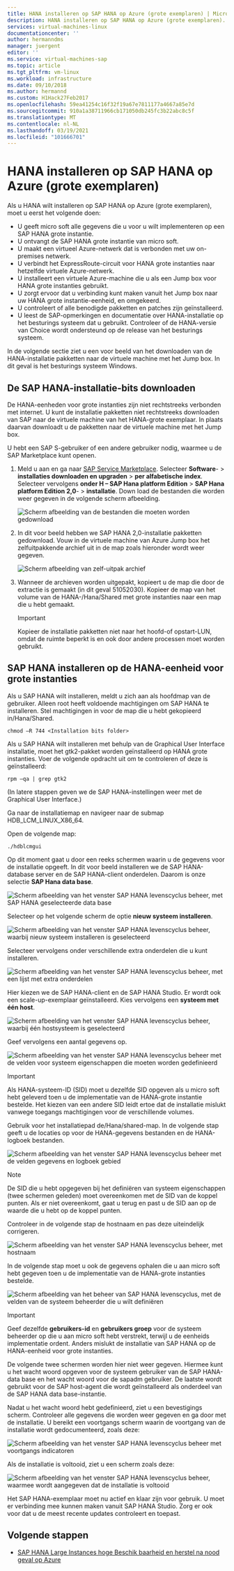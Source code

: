 ```yaml
---
title: HANA installeren op SAP HANA op Azure (grote exemplaren) | Microsoft Docs
description: HANA installeren op SAP HANA op Azure (grote exemplaren).
services: virtual-machines-linux
documentationcenter: ''
author: hermanndms
manager: juergent
editor: ''
ms.service: virtual-machines-sap
ms.topic: article
ms.tgt_pltfrm: vm-linux
ms.workload: infrastructure
ms.date: 09/10/2018
ms.author: hermannd
ms.custom: H1Hack27Feb2017
ms.openlocfilehash: 59ea41254c16f32f19a67e7811177a4667a85e7d
ms.sourcegitcommit: 910a1a38711966cb171050db245fc3b22abc8c5f
ms.translationtype: MT
ms.contentlocale: nl-NL
ms.lasthandoff: 03/19/2021
ms.locfileid: "101666701"
---
```

# <a name="install-hana-on-sap-hana-on-azure-large-instances"></a>HANA installeren op SAP HANA op Azure (grote exemplaren)

Als u HANA wilt installeren op SAP HANA op Azure (grote exemplaren), moet u eerst het volgende doen:
- U geeft micro soft alle gegevens die u voor u wilt implementeren op een SAP HANA grote instantie.
- U ontvangt de SAP HANA grote instantie van micro soft.
- U maakt een virtueel Azure-netwerk dat is verbonden met uw on-premises netwerk.
- U verbindt het ExpressRoute-circuit voor HANA grote instanties naar hetzelfde virtuele Azure-netwerk.
- U installeert een virtuele Azure-machine die u als een Jump box voor HANA grote instanties gebruikt.
- U zorgt ervoor dat u verbinding kunt maken vanuit het Jump box naar uw HANA grote instantie-eenheid, en omgekeerd.
- U controleert of alle benodigde pakketten en patches zijn geïnstalleerd.
- U leest de SAP-opmerkingen en documentatie over HANA-installatie op het besturings systeem dat u gebruikt. Controleer of de HANA-versie van Choice wordt ondersteund op de release van het besturings systeem.

In de volgende sectie ziet u een voor beeld van het downloaden van de HANA-installatie pakketten naar de virtuele machine met het Jump box. In dit geval is het besturings systeem Windows.

## <a name="download-the-sap-hana-installation-bits"></a>De SAP HANA-installatie-bits downloaden
De HANA-eenheden voor grote instanties zijn niet rechtstreeks verbonden met internet. U kunt de installatie pakketten niet rechtstreeks downloaden van SAP naar de virtuele machine van het HANA-grote exemplaar. In plaats daarvan downloadt u de pakketten naar de virtuele machine met het Jump box.

U hebt een SAP S-gebruiker of een andere gebruiker nodig, waarmee u de SAP Marketplace kunt openen.

1. Meld u aan en ga naar [SAP Service Marketplace](https://support.sap.com/en/index.html). Selecteer **Software**-  >  **installaties downloaden en upgraden**  >  **per alfabetische index**. Selecteer vervolgens **onder H – SAP Hana platform Edition**  >  **SAP Hana platform Edition 2,0**-  >  **installatie**. Down load de bestanden die worden weer gegeven in de volgende scherm afbeelding.

   ![Scherm afbeelding van de bestanden die moeten worden gedownload](./media/hana-installation/image16_download_hana.PNG)

2. In dit voor beeld hebben we SAP HANA 2,0-installatie pakketten gedownload. Vouw in de virtuele machine van Azure Jump box het zelfuitpakkende archief uit in de map zoals hieronder wordt weer gegeven.

   ![Scherm afbeelding van zelf-uitpak archief](./media/hana-installation/image17_extract_hana.PNG)

3. Wanneer de archieven worden uitgepakt, kopieert u de map die door de extractie is gemaakt (in dit geval 51052030). Kopieer de map van het volume van de HANA-/Hana/Shared met grote instanties naar een map die u hebt gemaakt.

   > [!Important]
   > Kopieer de installatie pakketten niet naar het hoofd-of opstart-LUN, omdat de ruimte beperkt is en ook door andere processen moet worden gebruikt.


## <a name="install-sap-hana-on-the-hana-large-instance-unit"></a>SAP HANA installeren op de HANA-eenheid voor grote instanties
Als u SAP HANA wilt installeren, meldt u zich aan als hoofdmap van de gebruiker. Alleen root heeft voldoende machtigingen om SAP HANA te installeren. Stel machtigingen in voor de map die u hebt gekopieerd in/Hana/Shared.

```
chmod –R 744 <Installation bits folder>
```

Als u SAP HANA wilt installeren met behulp van de Graphical User Interface installatie, moet het gtk2-pakket worden geïnstalleerd op HANA grote instanties. Voer de volgende opdracht uit om te controleren of deze is geïnstalleerd:

```
rpm –qa | grep gtk2
```

(In latere stappen geven we de SAP HANA-instellingen weer met de Graphical User Interface.)

Ga naar de installatiemap en navigeer naar de submap HDB_LCM_LINUX_X86_64. 

Open de volgende map:

```
./hdblcmgui 
```
Op dit moment gaat u door een reeks schermen waarin u de gegevens voor de installatie opgeeft. In dit voor beeld installeren we de SAP HANA-database server en de SAP HANA-client onderdelen. Daarom is onze selectie **SAP Hana data base**.

![Scherm afbeelding van het venster SAP HANA levenscyclus beheer, met SAP HANA geselecteerde data base](./media/hana-installation/image18_hana_selection.PNG)

Selecteer op het volgende scherm de optie **nieuw systeem installeren**.

![Scherm afbeelding van het venster SAP HANA levenscyclus beheer, waarbij nieuw systeem installeren is geselecteerd](./media/hana-installation/image19_select_new.PNG)

Selecteer vervolgens onder verschillende extra onderdelen die u kunt installeren.

![Scherm afbeelding van het venster SAP HANA levenscyclus beheer, met een lijst met extra onderdelen](./media/hana-installation/image20_select_components.PNG)

Hier kiezen we de SAP HANA-client en de SAP HANA Studio. Er wordt ook een scale-up-exemplaar geïnstalleerd. Kies vervolgens een **systeem met één host**. 

![Scherm afbeelding van het venster SAP HANA levenscyclus beheer, waarbij één hostsysteem is geselecteerd](./media/hana-installation/image21_single_host.PNG)

Geef vervolgens een aantal gegevens op.

![Scherm afbeelding van het venster SAP HANA levenscyclus beheer met de velden voor systeem eigenschappen die moeten worden gedefinieerd](./media/hana-installation/image22_provide_sid.PNG)

> [!Important]
> Als HANA-systeem-ID (SID) moet u dezelfde SID opgeven als u micro soft hebt geleverd toen u de implementatie van de HANA-grote instantie bestelde. Het kiezen van een andere SID leidt ertoe dat de installatie mislukt vanwege toegangs machtigingen voor de verschillende volumes.

Gebruik voor het installatiepad de/Hana/shared-map. In de volgende stap geeft u de locaties op voor de HANA-gegevens bestanden en de HANA-logboek bestanden.


![Scherm afbeelding van het venster SAP HANA levenscyclus beheer met de velden gegevens en logboek gebied](./media/hana-installation/image23_provide_log.PNG)

> [!Note]
> De SID die u hebt opgegeven bij het definiëren van systeem eigenschappen (twee schermen geleden) moet overeenkomen met de SID van de koppel punten. Als er niet overeenkomt, gaat u terug en past u de SID aan op de waarde die u hebt op de koppel punten.

Controleer in de volgende stap de hostnaam en pas deze uiteindelijk corrigeren. 

![Scherm afbeelding van het venster SAP HANA levenscyclus beheer, met hostnaam](./media/hana-installation/image24_review_host_name.PNG)

In de volgende stap moet u ook de gegevens ophalen die u aan micro soft hebt gegeven toen u de implementatie van de HANA-grote instanties bestelde. 

![Scherm afbeelding van het beheer van SAP HANA levenscyclus, met de velden van de systeem beheerder die u wilt definiëren](./media/hana-installation/image25_provide_guid.PNG)

> [!Important]
> Geef dezelfde **gebruikers-id** en **gebruikers groep** voor de systeem beheerder op die u aan micro soft hebt verstrekt, terwijl u de eenheids implementatie ordent. Anders mislukt de installatie van SAP HANA op de HANA-eenheid voor grote instanties.

De volgende twee schermen worden hier niet weer gegeven. Hiermee kunt u het wacht woord opgeven voor de systeem gebruiker van de SAP HANA-data base en het wacht woord voor de sapadm gebruiker. De laatste wordt gebruikt voor de SAP host-agent die wordt geïnstalleerd als onderdeel van de SAP HANA data base-instantie.

Nadat u het wacht woord hebt gedefinieerd, ziet u een bevestigings scherm. Controleer alle gegevens die worden weer gegeven en ga door met de installatie. U bereikt een voortgangs scherm waarin de voortgang van de installatie wordt gedocumenteerd, zoals deze:

![Scherm afbeelding van het venster SAP HANA levenscyclus beheer met voortgangs indicatoren](./media/hana-installation/image27_show_progress.PNG)

Als de installatie is voltooid, ziet u een scherm zoals deze:

![Scherm afbeelding van het venster SAP HANA levenscyclus beheer, waarmee wordt aangegeven dat de installatie is voltooid](./media/hana-installation/image28_install_finished.PNG)

Het SAP HANA-exemplaar moet nu actief en klaar zijn voor gebruik. U moet er verbinding mee kunnen maken vanuit SAP HANA Studio. Zorg er ook voor dat u de meest recente updates controleert en toepast.


## <a name="next-steps"></a>Volgende stappen

- [SAP HANA Large Instances hoge Beschik baarheid en herstel na nood geval op Azure](hana-overview-high-availability-disaster-recovery.md)

